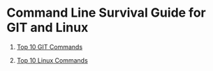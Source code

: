 # Command Line Survival Guide for GIT and Linux

1. [Top 10 GIT Commands](git.md)

2. [Top 10 Linux Commands](linux.md)
